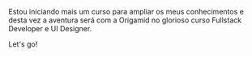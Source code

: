 Estou iniciando mais um curso para ampliar os meus conhecimentos e desta vez a aventura será com a Origamid no glorioso curso Fullstack Developer e UI Designer.

Let's go!